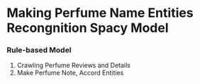# Making Perfume Name Entities Recongnition Spacy Model
### Rule-based Model

1. Crawling Perfume Reviews and Details
2. Make Perfume Note, Accord Entities
